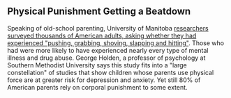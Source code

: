 
## Physical Punishment Getting a Beatdown

Speaking of old-school parenting, University of Manitoba [researchers surveyed thousands of American adults, asking whether they had experienced "pushing, grabbing, shoving, slapping and hitting"](http://healthland.time.com/2012/07/02/physical-punishment-increases-your-kids-risk-of-mental-illness/#ixzz2ZW4oeAHq). Those who had were more likely to have experienced nearly every type of mental illness and drug abuse. George Holden, a professor of psychology at Southern Methodist University says this study fits into a "large constellation" of studies that show children whose parents use physical force are at greater risk for depression and anxiety. Yet still 80% of American parents rely on corporal punishment to some extent.


